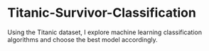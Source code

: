 # Titanic-Survivor-Classification
Using the Titanic dataset, I explore machine learning classification algorithms and choose the best model accordingly. 
